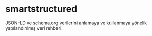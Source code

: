 # smartstructured
JSON-LD ve schema.org verilerini anlamaya ve kullanmaya yönelik yapılandırılmış veri rehberi.
